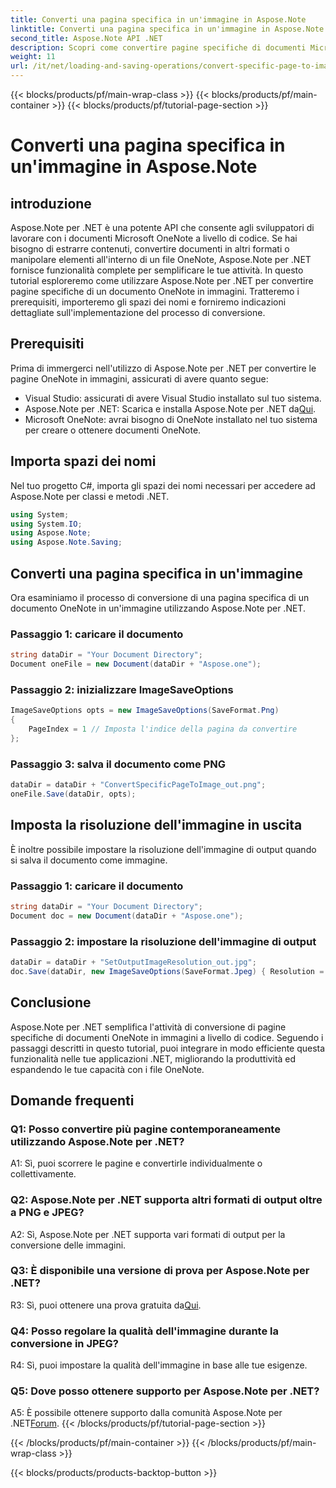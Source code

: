 ```yaml
---
title: Converti una pagina specifica in un'immagine in Aspose.Note
linktitle: Converti una pagina specifica in un'immagine in Aspose.Note
second_title: Aspose.Note API .NET
description: Scopri come convertire pagine specifiche di documenti Microsoft OneNote in immagini a livello di codice utilizzando Aspose.Note per .NET.
weight: 11
url: /it/net/loading-and-saving-operations/convert-specific-page-to-image/
---
```


{{< blocks/products/pf/main-wrap-class >}}
{{< blocks/products/pf/main-container >}}
{{< blocks/products/pf/tutorial-page-section >}}

# Converti una pagina specifica in un'immagine in Aspose.Note

## introduzione

Aspose.Note per .NET è una potente API che consente agli sviluppatori di lavorare con i documenti Microsoft OneNote a livello di codice. Se hai bisogno di estrarre contenuti, convertire documenti in altri formati o manipolare elementi all'interno di un file OneNote, Aspose.Note per .NET fornisce funzionalità complete per semplificare le tue attività. In questo tutorial esploreremo come utilizzare Aspose.Note per .NET per convertire pagine specifiche di un documento OneNote in immagini. Tratteremo i prerequisiti, importeremo gli spazi dei nomi e forniremo indicazioni dettagliate sull'implementazione del processo di conversione.

## Prerequisiti

Prima di immergerci nell'utilizzo di Aspose.Note per .NET per convertire le pagine OneNote in immagini, assicurati di avere quanto segue:

- Visual Studio: assicurati di avere Visual Studio installato sul tuo sistema.
-  Aspose.Note per .NET: Scarica e installa Aspose.Note per .NET da[Qui](https://releases.aspose.com/note/net/).
- Microsoft OneNote: avrai bisogno di OneNote installato nel tuo sistema per creare o ottenere documenti OneNote.

## Importa spazi dei nomi

Nel tuo progetto C#, importa gli spazi dei nomi necessari per accedere ad Aspose.Note per classi e metodi .NET.

```csharp
using System;
using System.IO;
using Aspose.Note;
using Aspose.Note.Saving;
```

## Converti una pagina specifica in un'immagine

Ora esaminiamo il processo di conversione di una pagina specifica di un documento OneNote in un'immagine utilizzando Aspose.Note per .NET.

### Passaggio 1: caricare il documento

```csharp
string dataDir = "Your Document Directory";
Document oneFile = new Document(dataDir + "Aspose.one");
```

### Passaggio 2: inizializzare ImageSaveOptions

```csharp
ImageSaveOptions opts = new ImageSaveOptions(SaveFormat.Png)
{
    PageIndex = 1 // Imposta l'indice della pagina da convertire
};
```

### Passaggio 3: salva il documento come PNG

```csharp
dataDir = dataDir + "ConvertSpecificPageToImage_out.png";
oneFile.Save(dataDir, opts);
```

## Imposta la risoluzione dell'immagine in uscita

È inoltre possibile impostare la risoluzione dell'immagine di output quando si salva il documento come immagine.

### Passaggio 1: caricare il documento

```csharp
string dataDir = "Your Document Directory";
Document doc = new Document(dataDir + "Aspose.one");
```

### Passaggio 2: impostare la risoluzione dell'immagine di output

```csharp
dataDir = dataDir + "SetOutputImageResolution_out.jpg";
doc.Save(dataDir, new ImageSaveOptions(SaveFormat.Jpeg) { Resolution = 220 });
```

## Conclusione

Aspose.Note per .NET semplifica l'attività di conversione di pagine specifiche di documenti OneNote in immagini a livello di codice. Seguendo i passaggi descritti in questo tutorial, puoi integrare in modo efficiente questa funzionalità nelle tue applicazioni .NET, migliorando la produttività ed espandendo le tue capacità con i file OneNote.

## Domande frequenti

### Q1: Posso convertire più pagine contemporaneamente utilizzando Aspose.Note per .NET?

A1: Sì, puoi scorrere le pagine e convertirle individualmente o collettivamente.

### Q2: Aspose.Note per .NET supporta altri formati di output oltre a PNG e JPEG?

A2: Sì, Aspose.Note per .NET supporta vari formati di output per la conversione delle immagini.

### Q3: È disponibile una versione di prova per Aspose.Note per .NET?

 R3: Sì, puoi ottenere una prova gratuita da[Qui](https://releases.aspose.com/).

### Q4: Posso regolare la qualità dell'immagine durante la conversione in JPEG?

R4: Sì, puoi impostare la qualità dell'immagine in base alle tue esigenze.

### Q5: Dove posso ottenere supporto per Aspose.Note per .NET?

 A5: È possibile ottenere supporto dalla comunità Aspose.Note per .NET[Forum](https://forum.aspose.com/c/note/28).
{{< /blocks/products/pf/tutorial-page-section >}}

{{< /blocks/products/pf/main-container >}}
{{< /blocks/products/pf/main-wrap-class >}}

{{< blocks/products/products-backtop-button >}}
